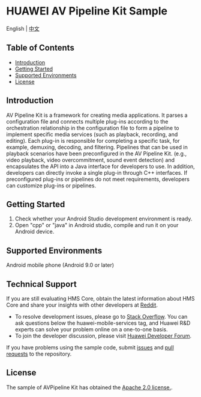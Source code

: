 # HUAWEI AV Pipeline Kit Sample

English | [中文](README_ZH)

## Table of Contents

 * [Introduction](#introduction)
 * [Getting Started](#getting-started)
 * [Supported Environments](#supported-environments)
 * [License](#license)
## Introduction
AV Pipeline Kit is a framework for creating media applications. It parses a configuration file and connects multiple plug-ins according to the orchestration relationship in the configuration file to form a pipeline to implement specific media services (such as playback, recording, and editing). Each plug-in is responsible for completing a specific task, for example, demuxing, decoding, and filtering.
Pipelines that can be used in playback scenarios have been preconfigured in the AV Pipeline Kit. (e.g., video playback, video overcommitment, sound event detection) and encapsulates the API into a Java interface for developers to use. In addition, developers can directly invoke a single plug-in through C++ interfaces. If preconfigured plug-ins or pipelines do not meet requirements, developers can customize plug-ins or pipelines.

## Getting Started
1. Check whether your Android Studio development environment is ready. 
2. Open "cpp" or "java" in Android studio, compile and run it on your Android device.

## Supported Environments
Android mobile phone (Android 9.0 or later)

## Technical Support

If you are still evaluating HMS Core, obtain the latest information about HMS Core and share your insights with other developers at [Reddit](https://www.reddit.com/r/HuaweiDevelopers/.).

- To resolve development issues, please go to [Stack Overflow](https://stackoverflow.com/questions/tagged/huawei-mobile-services). You can ask questions below the huawei-mobile-services tag, and Huawei R&D experts can solve your problem online on a one-to-one basis.
- To join the developer discussion, please visit [Huawei Developer Forum](https://forums.developer.huawei.com/forumPortal/en/forum/hms-core).

If you have problems using the sample code, submit [issues](https://github.com/HMS-Core/hms-av-pipeline-demo/issues) and [pull requests](https://github.com/HMS-Core/hms-av-pipeline-demo/pulls) to the repository.

## License

The sample of AVPipeline Kit has obtained the [Apache 2.0 license.](http://www.apache.org/licenses/LICENSE-2.0).
